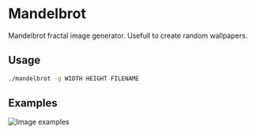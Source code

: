 # Mandelbrot

Mandelbrot fractal image generator.
Usefull to create random wallpapers.

## Usage

```sh
./mandelbrot -g WIDTH HEIGHT FILENAME
```

## Examples

![Image examples](/examples.png "Image examples")
